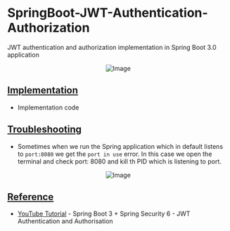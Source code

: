 # SpringBoot-JWT-Authentication-Authorization
JWT authentication and authorization implementation in Spring Boot 3.0 application

<p align="center">
  <img src="https://github.com/af4092/SpringBoot-JWT-Authentication-Authorization/assets/24220136/8731a18f-7c26-4c88-8cad-3bcf5572674a" alt="Image">
</p>

## [Implementation](https://github.com/af4092/SpringBoot-JWT-Authentication-Authorization/tree/main/SpringSecurityApi/src/main/java/com/example/springsecurityapi) 

- Implementation code

## [Troubleshooting](https://stackoverflow.com/questions/39632667/how-do-i-remove-the-process-currently-using-a-port-on-localhost-in-windows)

- Sometimes when we run the Spring application which in default listens to `port:8080` we get the `port in use` error. In this case we open the terminal and check port: 8080 and kill th PID which is listening to port.

<p align="center">
  <img src="https://github.com/af4092/SpringBoot-JWT-Authentication-Authorization/assets/24220136/40137834-ad6b-4d31-8130-35633ce8d2ca" alt="Image">
</p>

## [Reference](https://github.com/af4092/SpringBoot-JWT-Authentication-Authorization/tree/main)

- [YouTube Tutorial](https://www.youtube.com/watch?v=KxqlJblhzfI&list=PLQEQNgm2Nabv0c2tj5eYD9GtcCUunRQDK&index=16&t=898s) - Spring Boot 3 + Spring Security 6 - JWT Authentication and Authorisation
